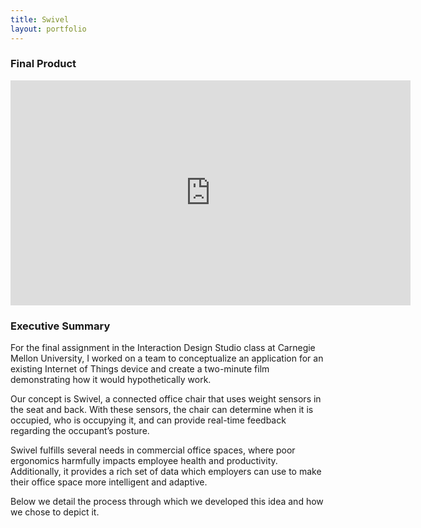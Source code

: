 ```yaml
---
title: Swivel
layout: portfolio
---
```


<h3>Final Product</h3>

<iframe src="https://player.vimeo.com/video/196141320" width="640" height="360" frameborder="0" webkitallowfullscreen mozallowfullscreen allowfullscreen></iframe>

<h3>Executive Summary</h3>
<p>For the final assignment in the Interaction Design Studio class at Carnegie Mellon University, I worked on a team to conceptualize an application for an existing Internet of Things device and create a two-minute film demonstrating how it would hypothetically work.</p>
<p>Our concept is Swivel, a connected office chair that uses weight sensors in the seat and back. With these sensors, the chair can determine when it is occupied, who is occupying it, and can provide real-time feedback regarding the occupant’s posture.</p>
<p>Swivel fulfills several needs in commercial office spaces, where poor ergonomics harmfully impacts employee health and productivity. Additionally, it provides a rich set of data which employers can use to make their office space more intelligent and adaptive.</p>
<p>Below we detail the process through which we developed this idea and how we chose to depict it.</p>